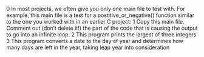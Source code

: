 0 In most projects, we often give you only one main file to test with. For example, this main file is a test for a postitive_or_negative() function similar to the one you worked with in an earlier C project:
1 Copy this main file. Comment out (don’t delete it!) the part of the code that is causing the output to go into an infinite loop.
2 This program prints the largest of three integers
3 This program converts a date to the day of year and determines how many days are left in the year, taking leap year into consideration
